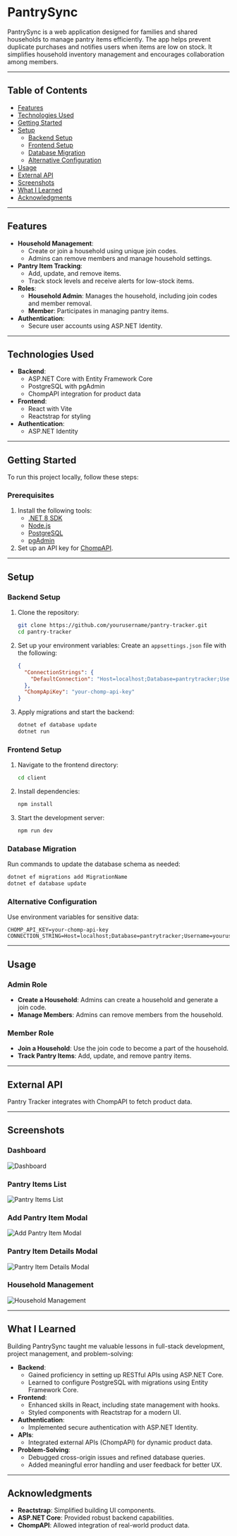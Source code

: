 # PantrySync

PantrySync is a web application designed for families and shared households to manage pantry items efficiently. The app helps prevent duplicate purchases and notifies users when items are low on stock. It simplifies household inventory management and encourages collaboration among members.

---

## Table of Contents

- [Features](#features)
- [Technologies Used](#technologies-used)
- [Getting Started](#getting-started)
- [Setup](#setup)
  - [Backend Setup](#backend-setup)
  - [Frontend Setup](#frontend-setup)
  - [Database Migration](#database-migration)
  - [Alternative Configuration](#alternative-configuration)
- [Usage](#usage)
- [External API](#external-api)
- [Screenshots](#screenshots)
- [What I Learned](#what-i-learned)
- [Acknowledgments](#acknowledgments)

---

## Features

- **Household Management**:
  - Create or join a household using unique join codes.
  - Admins can remove members and manage household settings.
- **Pantry Item Tracking**:
  - Add, update, and remove items.
  - Track stock levels and receive alerts for low-stock items.
- **Roles**:
  - **Household Admin**: Manages the household, including join codes and member removal.
  - **Member**: Participates in managing pantry items.
- **Authentication**:
  - Secure user accounts using ASP.NET Identity.

---

## Technologies Used

- **Backend**:
  - ASP.NET Core with Entity Framework Core
  - PostgreSQL with pgAdmin
  - ChompAPI integration for product data
- **Frontend**:
  - React with Vite
  - Reactstrap for styling
- **Authentication**:
  - ASP.NET Identity

---

## Getting Started

To run this project locally, follow these steps:

### Prerequisites

1. Install the following tools:
   - [.NET 8 SDK](https://dotnet.microsoft.com/download/dotnet/8.0)
   - [Node.js](https://nodejs.org/)
   - [PostgreSQL](https://www.postgresql.org/)
   - [pgAdmin](https://www.pgadmin.org/)
2. Set up an API key for [ChompAPI](https://chompthis.com/api/).

---

## Setup

### Backend Setup

1. Clone the repository:
   ```bash
   git clone https://github.com/yourusername/pantry-tracker.git
   cd pantry-tracker
   ```
2. Set up your environment variables:
   Create an `appsettings.json` file with the following:
   ```json
   {
     "ConnectionStrings": {
       "DefaultConnection": "Host=localhost;Database=pantrytracker;Username=yourusername;Password=yourpassword"
     },
     "ChompApiKey": "your-chomp-api-key"
   }
   ```
3. Apply migrations and start the backend:
   ```bash
   dotnet ef database update
   dotnet run
   ```

### Frontend Setup

1. Navigate to the frontend directory:
   ```bash
   cd client
   ```
2. Install dependencies:
   ```bash
   npm install
   ```
3. Start the development server:
   ```bash
   npm run dev
   ```

### Database Migration

Run commands to update the database schema as needed:

```bash
dotnet ef migrations add MigrationName
dotnet ef database update
```

### Alternative Configuration

Use environment variables for sensitive data:

```env
CHOMP_API_KEY=your-chomp-api-key
CONNECTION_STRING=Host=localhost;Database=pantrytracker;Username=yourusername;Password=yourpassword
```

---

## Usage

### Admin Role

- **Create a Household**: Admins can create a household and generate a join code.
- **Manage Members**: Admins can remove members from the household.

### Member Role

- **Join a Household**: Use the join code to become a part of the household.
- **Track Pantry Items**: Add, update, and remove pantry items.

---

## External API

Pantry Tracker integrates with ChompAPI to fetch product data.

---

## Screenshots

### Dashboard

![Dashboard](assets/images/dashboard.png)

### Pantry Items List

![Pantry Items List](assets/images/Pantryitems.png)

### Add Pantry Item Modal

![Add Pantry Item Modal](assets/images/Addpantrymodal.png)

### Pantry Item Details Modal

![Pantry Item Details Modal](assets/images/pantrydetailmodal.png)

### Household Management

![Household Management](assets/images/Household.png)

---

## What I Learned

Building PantrySync taught me valuable lessons in full-stack development, project management, and problem-solving:

- **Backend**:
  - Gained proficiency in setting up RESTful APIs using ASP.NET Core.
  - Learned to configure PostgreSQL with migrations using Entity Framework Core.
- **Frontend**:
  - Enhanced skills in React, including state management with hooks.
  - Styled components with Reactstrap for a modern UI.
- **Authentication**:
  - Implemented secure authentication with ASP.NET Identity.
- **APIs**:
  - Integrated external APIs (ChompAPI) for dynamic product data.
- **Problem-Solving**:
  - Debugged cross-origin issues and refined database queries.
  - Added meaningful error handling and user feedback for better UX.

---

## Acknowledgments

- **Reactstrap**: Simplified building UI components.
- **ASP.NET Core**: Provided robust backend capabilities.
- **ChompAPI**: Allowed integration of real-world product data.
